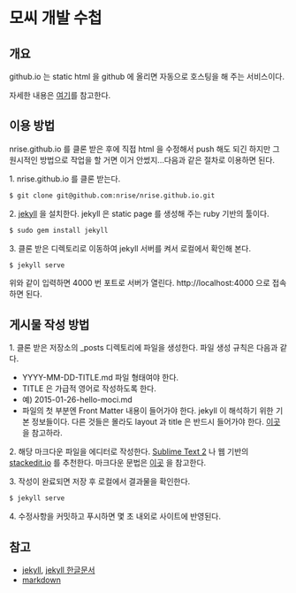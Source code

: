 # 모씨 개발 수첩
## 개요
github.io 는 static html 을 github 에 올리면 자동으로 호스팅을 해 주는 서비스이다.

자세한 내용은 [여기](http://github.io/)를 참고한다.

## 이용 방법
nrise.github.io 를 클론 받은 후에 직접 html 을 수정해서 push 해도 되긴 하지만
그 원시적인 방법으로 작업을 할 거면 이거 안썼지...다음과 같은 절차로 이용하면 된다.

1\. nrise.github.io 를 클론 받는다.
```bash
$ git clone git@github.com:nrise/nrise.github.io.git
```
2\. [jekyll](http://jekyllrb.com/) 을 설치한다.
jekyll 은 static page 를 생성해 주는 ruby 기반의 툴이다.
```bash
$ sudo gem install jekyll
```
3\. 클론 받은 디렉토리로 이동하여 jekyll 서버를 켜서 로컬에서 확인해 본다.
```bash
$ jekyll serve
```
위와 같이 입력하면 4000 번 포트로 서버가 열린다. http://localhost:4000 으로 접속하면 된다.

## 게시물 작성 방법
1\. 클론 받은 저장소의 _posts 디렉토리에 파일을 생성한다. 파일 생성 규칙은 다음과 같다.
* YYYY-MM-DD-TITLE.md 파일 형태여야 한다.
* TITLE 은 가급적 영어로 작성하도록 한다.
 * 예) 2015-01-26-hello-moci.md
 * 파일의 첫 부분엔 Front Matter 내용이 들어가야 한다. jekyll 이 해석하기 위한 기본 정보들이다. 다른 것들은 몰라도 layout 과 title 은 반드시 들어가야 한다. [이곳](https://raw.githubusercontent.com/nrise/nrise.github.io/master/_posts/2015-01-26-hello.md) 을 참고하라.

2\. 해당 마크다운 파일을 에디터로 작성한다. [Sublime Text 2](http://www.sublimetext.com/2) 나 웹 기반의 [stackedit.io](https://stackedit.io/) 를 추천한다. 마크다운 문법은 [이곳](https://guides.github.com/features/mastering-markdown/) 을 참고한다.

3\. 작성이 완료되면 저장 후 로컬에서 결과물을 확인한다.
```bash
$ jekyll serve
```
4\. 수정사항을 커밋하고 푸시하면 몇 초 내외로 사이트에 반영된다.

## 참고
* [jekyll](http://jekyllrb.com/), [jekyll 한글문서](http://jekyllrb-ko.github.io/)
* [markdown](http://nolboo.github.io/blog/2014/04/15/how-to-use-markdown/)
